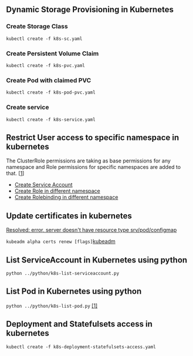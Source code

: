 ## Dynamic Storage Provisioning in Kubernetes

### Create Storage Class
```
kubectl create -f k8s-sc.yaml
```
  
### Create Persistent Volume Claim
```
kubectl create -f k8s-pvc.yaml
```

### Create Pod with claimed PVC
```
kubectl create -f k8s-pod-pvc.yaml
```

### Create service
```
kubectl create -f k8s-service.yaml
```

## Restrict User access to specific namespace in kubernetes
The ClusterRole permissions are taking as base permissions for any namespace and Role permissions for specific namespaces are added to that. [[1](https://stackoverflow.com/questions/55917702/restrict-user-to-access-only-one-service-in-a-namespace)]
+ [Create Service Account](https://github.com/hisrarul/history/blob/master/kubernetes/k8s-sa-role-rolebinding.yaml#L2-L7)
+ [Create Role in different namespace](https://github.com/hisrarul/history/blob/master/kubernetes/k8s-sa-role-rolebinding.yaml#L9-L107)
+ [Create Rolebinding in different namespace](https://github.com/hisrarul/history/blob/master/kubernetes/k8s-sa-role-rolebinding.yaml#L109-L171)

## Update certificates in kubernetes
[Resolved: error, server doesn't have resource type srv/pod/configmap](https://stackoverflow.com/questions/51308341/error-the-server-doesnt-have-a-resource-type-svc/64059054#64059054)

```kubeadm alpha certs renew [flags]```[kubeadm](https://kubernetes.io/docs/reference/setup-tools/kubeadm/kubeadm-alpha/#options)

## List ServiceAccount in Kubernetes using python
```
python ../python/k8s-list-serviceaccount.py
```

## List Pod in Kubernetes using python 
``` python ../python/k8s-list-pod.py ``` [[1]](https://raw.githubusercontent.com/kubernetes-client/python/master/kubernetes/docs/CoreV1Api.md)

## Deployment and Statefulsets access in kubernetes
```
kubectl create -f k8s-deployment-statefulsets-access.yaml
```

